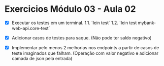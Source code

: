 # Exercicios Módulo 03 - Aula 02

- [x] Executar os testes em um terminal.
   1.1. ´lein test´
   1.2. ´lein test mybank-web-api.core-test´

- [x] Adicionar casos de testes para saque. (Não pode ter saldo negativo)
   
- [x] Implementar pelo menos 2 melhorias nos endpoints a partir de casos de teste imaginados que falham. (Operação com valor negativo e adicionar camada de json pela entrada)
